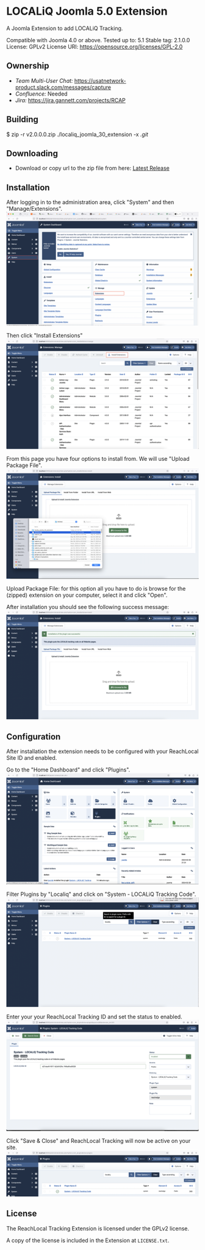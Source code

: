 # LOCALiQ Joomla 5.0 Extension

A Joomla Extension to add LOCALiQ Tracking.

Compatible with Joomla 4.0 or above.
Tested up to: 5.1
Stable tag: 2.1.0.0
License: GPLv2
License URI: https://opensource.org/licenses/GPL-2.0

## Ownership

- *Team Multi-User Chat:* https://usatnetwork-product.slack.com/messages/capture
- *Confluence:* Needed
- *Jira:* https://jira.gannett.com/projects/RCAP

## Building

$ zip -r v2.0.0.0.zip ./localiq_joomla_30_extension  -x *.git*

## Downloading ##
- Download or copy url to the zip file from here:  [Latest Release](https://github.com/reachlocal/localiq_joomla_30_extension/releases/latest)

## Installation ##

After logging in to the administration area, click "System" and then "Manage/Extensions".
![](/docs/install_1.png)

Then click "Install Extensions"
![](/docs/install_2.png)

From this page you have four options to install from. We will use "Upload Package File".
![](/docs/install_3.png)

Upload Package File: for this option all you have to do is browse for the (zipped) extension on your computer, select it and click "Open".

After installation you should see the following success message:
![](/docs/install_4.png)

## Configuration ##

After installation the extension needs to be configured with your ReachLocal Site ID and enabled.

Go to the "Home Dashboard" and click "Plugins".
![](/docs/config_1.png)

Filter Plugins by "Localiq" and click on "System - LOCALiQ Tracking Code".
![](/docs/config_2.png)

Enter your your ReachLocal Tracking ID and set the status to enabled.
![](/docs/config_3.png)

Click "Save & Close" and ReachLocal Tracking will now be active on your site.
![](/docs/config_4.png)



## License

The ReachLocal Tracking Extension is licensed under the GPLv2 license.

A copy of the license is included in the Extension at `LICENSE.txt`.
